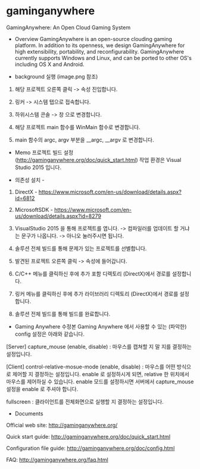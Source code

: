gaminganywhere
==============

GamingAnywhere: An Open Cloud Gaming System
* Overview
GamingAnywhere is an open-source clouding gaming platform. In addition to its
openness, we design GamingAnywhere for high extensibility, portability, and
reconfigurability. GamingAnywhere currently supports Windows and Linux, and
can be ported to other OS's including OS X and Android.


* background 실행 (image.png 참조)

1. 해당 프로젝트 오른쪽 클릭 -> 속성 진입합니다.

2. 링커 -> 시스템 탭으로 접속합니다.

3. 하위시스템 콘솔 -> 창 으로 변경합니다.

4. 해당 프로젝트 main 함수를 WinMain 함수로 변경합니다.

5. main 함수의 argc, argv 부분을 __argc, __argv 로 변경합니다.


* Memo
프로젝트 빌드 설정 (http://gaminganywhere.org/doc/quick_start.html)
작업 환경은 Visual Studio 2015 입니다.

* 의존성 설치 -
1. DirectX - https://www.microsoft.com/en-us/download/details.aspx?id=6812 

2. MicrosoftSDK - https://www.microsoft.com/en-us/download/details.aspx?id=8279
 
1. VisualStudio 2015 을 통해 프로젝트를 엽니다. -> 컴파일러를 업데이트 할 거냐는 문구가 나옵니다. -> 아니오 눌러주시면 됩니다.
2. 솔루션 전체 빌드를 통해 문제가 있는 프로젝트를 선별합니다.
3. 발견된 프로젝트 오른쪽 클릭 -> 속성에 들어갑니다.
4. C/C++ 메뉴를 클릭하신 후에 추가 포함 디렉토리 (DirectX)에서 경로를 설정합니다.
5. 링커 메뉴를 클릭하신 후에 추가 라이브러리 디렉토리 (DirectX)에서 경로를 설정합니다.
6. 솔루션 전체 빌드를 통해 빌드를 완료합니다.

* Gaming Anywhere 수정본 
Gaming Anywhere 에서 사용할 수 있는 (파악한) config 설정은 아래와 같습니다.

[Server]
capture_mouse (enable, disable) : 마우스를 캡쳐할 지 말 지를 결정하는 설정입니다.
 
[Client]
control-relative-mosue-mode (enable, disable) :
마우스를 어떤 방식으로 제어할 지 결정하는 설정입니다.
enable 로 설정하시게 되면, relative 한 위치에서 마우스를 제어하실 수 있습니다. 
enable 모드를 설정하시면 서버에서 capture_mouse 설정을 enable 로 주셔야 합니다.

fullscreen : 클라이언트를 전체화면으로 실행할 지 결정하는 설정입니다.

* Documents

Official web site: http://gaminganywhere.org/

Quick start guide: http://gaminganywhere.org/doc/quick_start.html

Configuration file guide: http://gaminganywhere.org/doc/config.html

FAQ: http://gaminganywhere.org/faq.html

